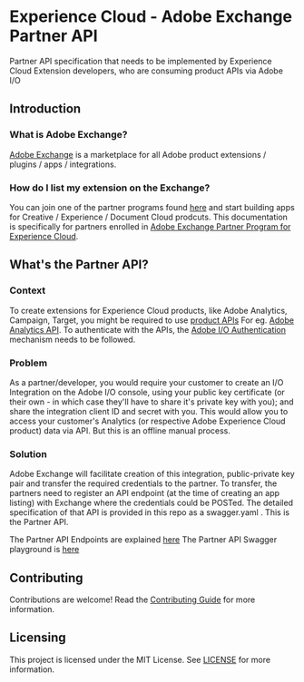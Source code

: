 # Experience Cloud - Adobe Exchange Partner API
Partner API specification that needs to be implemented by Experience Cloud Extension developers, who are consuming product APIs via Adobe I/O

## Introduction

### What is Adobe Exchange?
[Adobe Exchange](https://exchange.adobe.com) is a marketplace for all Adobe product extensions / plugins / apps / integrations.

### How do I list my extension on the Exchange?
You can join one of the partner programs found [here](https://www.adobe.com/partners.html) and start building apps for Creative / Experience / Document Cloud prodcuts. This documentation is specifically for partners enrolled in [Adobe Exchange Partner Program for Experience Cloud](https://partners.adobe.com/exchangeprogram/experiencecloud.html).

## What's the Partner API?

### Context
To create extensions for Experience Cloud products, like Adobe Analytics, Campaign, Target, you might be required to use [product APIs](https://www.adobe.io/apis.html) For eg. [Adobe Analytics API](https://www.adobe.io/apis/experiencecloud/analytics/docs.html).
To authenticate with the APIs, the [Adobe I/O Authentication](https://www.adobe.io/authentication/auth-methods.html#!AdobeDocs/adobeio-auth/master/AuthenticationOverview/AuthenticationGuide.md) mechanism needs to be followed.

### Problem
As a partner/developer, you would require your customer to create an I/O Integration on the Adobe I/O console, using your public key certificate (or their own - in which case they'll have to share it's private key with you); and share the integration client ID and secret with you.
This would allow you to access your customer's Analytics (or respective Adobe Experience Cloud product) data via API. But this is an offline manual process.

### Solution
Adobe Exchange will facilitate creation of this integration, public-private key pair and transfer the required credentials to the partner. To transfer, the partners need to register an API endpoint (at the time of creating an app listing) with Exchange where the credentials could be POSTed.
The detailed specification of that API is provided in this repo as a swagger.yaml . This is the Partner API.


The Partner API Endpoints are explained [here](https://adobeexchangeec.zendesk.com/hc/en-us/articles/360028551691-Adobe-Exchange-App-Manager-API-URLs)
The Partner API Swagger playground is [here](https://git.corp.adobe.com/pages/abhishg/OAE_PartnerAPI/)


## Contributing
Contributions are welcome! Read the [Contributing Guide](/blob/master/CONTRIBUTING.md) for more information.

## Licensing
This project is licensed under the MIT License. See [LICENSE](/blob/master/LICENSE) for more information.

